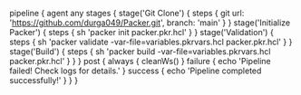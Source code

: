 pipeline {
    agent any
    stages {
        stage('Git Clone') {
            steps {
                git url: 'https://github.com/durga049/Packer.git', branch: 'main'
            }
        }
        stage('Initialize Packer') {
            steps {
                sh 'packer init packer.pkr.hcl'
            }
        }
        stage('Validation') {
            steps {
                sh 'packer validate -var-file=variables.pkrvars.hcl packer.pkr.hcl'
            }
        }
        stage('Build') {
            steps {
                sh 'packer build -var-file=variables.pkrvars.hcl packer.pkr.hcl'
            }
        }
    }
    post {
        always {
            cleanWs()
        }
        failure {
            echo 'Pipeline failed! Check logs for details.'
        }
        success {
            echo 'Pipeline completed successfully!'
        }
    }
}
